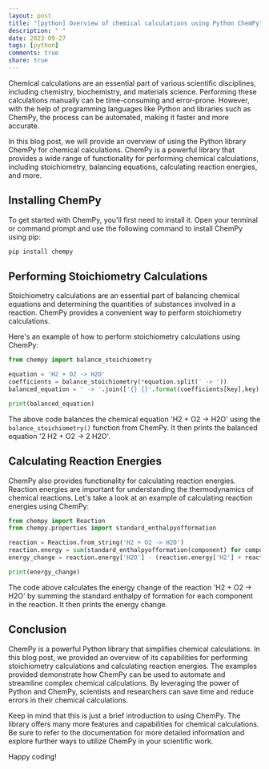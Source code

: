 ```yaml
---
layout: post
title: "[python] Overview of chemical calculations using Python ChemPy"
description: " "
date: 2023-09-27
tags: [python]
comments: true
share: true
---
```


Chemical calculations are an essential part of various scientific disciplines, including chemistry, biochemistry, and materials science. Performing these calculations manually can be time-consuming and error-prone. However, with the help of programming languages like Python and libraries such as ChemPy, the process can be automated, making it faster and more accurate.

In this blog post, we will provide an overview of using the Python library ChemPy for chemical calculations. ChemPy is a powerful library that provides a wide range of functionality for performing chemical calculations, including stoichiometry, balancing equations, calculating reaction energies, and more.

## Installing ChemPy

To get started with ChemPy, you'll first need to install it. Open your terminal or command prompt and use the following command to install ChemPy using pip:

```bash
pip install chempy
```

## Performing Stoichiometry Calculations

Stoichiometry calculations are an essential part of balancing chemical equations and determining the quantities of substances involved in a reaction. ChemPy provides a convenient way to perform stoichiometry calculations.

Here's an example of how to perform stoichiometry calculations using ChemPy:

```python
from chempy import balance_stoichiometry

equation = 'H2 + O2 -> H2O'
coefficients = balance_stoichiometry(*equation.split(' -> '))
balanced_equation = ' -> '.join(['{} {}'.format(coefficients[key],key) for key in sorted(coefficients)])

print(balanced_equation)
```

The above code balances the chemical equation 'H2 + O2 -> H2O' using the `balance_stoichiometry()` function from ChemPy. It then prints the balanced equation '2 H2 + O2 -> 2 H2O'.

## Calculating Reaction Energies

ChemPy also provides functionality for calculating reaction energies. Reaction energies are important for understanding the thermodynamics of chemical reactions. Let's take a look at an example of calculating reaction energies using ChemPy:

```python
from chempy import Reaction
from chempy.properties import standard_enthalpyofformation

reaction = Reaction.from_string('H2 + O2 -> H2O')
reaction.energy = sum(standard_enthalpyofformation(component) for component in reaction.keys())
energy_change = reaction.energy['H2O'] - (reaction.energy['H2'] + reaction.energy['O2'])

print(energy_change)
```

The code above calculates the energy change of the reaction 'H2 + O2 -> H2O' by summing the standard enthalpy of formation for each component in the reaction. It then prints the energy change.

## Conclusion

ChemPy is a powerful Python library that simplifies chemical calculations. In this blog post, we provided an overview of its capabilities for performing stoichiometry calculations and calculating reaction energies. The examples provided demonstrate how ChemPy can be used to automate and streamline complex chemical calculations. By leveraging the power of Python and ChemPy, scientists and researchers can save time and reduce errors in their chemical calculations.

Keep in mind that this is just a brief introduction to using ChemPy. The library offers many more features and capabilities for chemical calculations. Be sure to refer to the documentation for more detailed information and explore further ways to utilize ChemPy in your scientific work.

Happy coding!